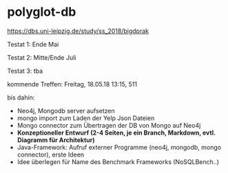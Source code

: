 # polyglot-db

https://dbs.uni-leipzig.de/study/ss_2018/bigdprak

Testat 1: Ende Mai

Testat 2: Mitte/Ende Juli

Testat 3: tba

kommende Treffen: 
Freitag, 18.05.18 13:15, 511 

bis dahin:
* Neo4j, Mongodb server aufsetzen
* mongo import zum Laden der Yelp Json Dateien
* Mongo connector zum Übertragen der DB von Mongo auf Neo4j
* **Konzeptioneller Entwurf (2-4 Seiten, je ein Branch, Markdown, evtl. Diagramm für Architektur)**
* Java-Framework: Aufruf externer Programme (neo4j, mongodb, mongo connector), erste Ideen
* Idee überlegen für Name des Benchmark Frameworks (NoSQLBench..)
